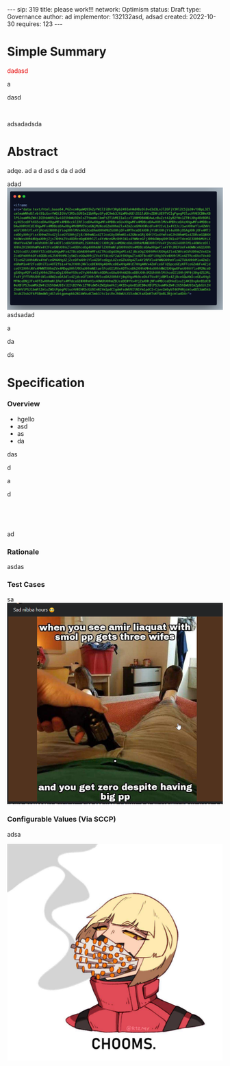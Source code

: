 <html><head></head><body>---
sip: 319
title: please work!!!
network: Optimism
status: Draft
type: Governance
author: ad
implementor: 132132asd, adsad
created: 2022-10-30
requires: 123
---


# Simple Summary

<p><span style="color: rgb(230, 0, 0);">dadasd</span></p><p>a</p><p>dasd</p><p><br></p><p><span class="ql-size-huge">adsadadsda</span></p>

# Abstract

<p>	adqe. ad a d asd s da d add</p><p>adad<img src="./assets/sip-319/4gm12e.png">asdsadad</p><p>a</p><p>da</p><p>ds</p>

# Specification


### Overview

<ul><li>hgello</li><li>asd</li><li>as</li><li>da</li></ul><p>das</p><p>d</p><p>a</p><p>d</p><p><br></p><p><br></p><p>ad</p>

### Rationale

<p>asdas</p>

### Test Cases

<p>sa<img src="./assets/sip-319/dvbacg.png"></p>


### Configurable Values (Via SCCP)

<p>adsa</p><p><img src="./assets/sip-319/3cs396.jpeg"></p>

</body></html>